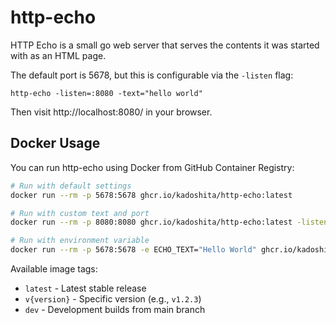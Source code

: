 http-echo
=========
HTTP Echo is a small go web server that serves the contents it was started with
as an HTML page.

The default port is 5678, but this is configurable via the `-listen` flag:

```
http-echo -listen=:8080 -text="hello world"
```

Then visit http://localhost:8080/ in your browser.

## Docker Usage

You can run http-echo using Docker from GitHub Container Registry:

```bash
# Run with default settings
docker run --rm -p 5678:5678 ghcr.io/kadoshita/http-echo:latest

# Run with custom text and port
docker run --rm -p 8080:8080 ghcr.io/kadoshita/http-echo:latest -listen=:8080 -text="Hello from Docker"

# Run with environment variable
docker run --rm -p 5678:5678 -e ECHO_TEXT="Hello World" ghcr.io/kadoshita/http-echo:latest
```

Available image tags:
- `latest` - Latest stable release
- `v{version}` - Specific version (e.g., `v1.2.3`)
- `dev` - Development builds from main branch
